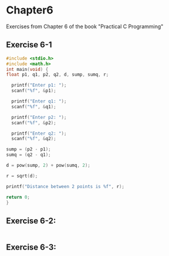 # Chapter6
Exercises from Chapter 6 of the book "Practical C Programming"
## Exercise 6-1
```c
#include <stdio.h>
#include <math.h>
int main(void) {
float p1, q1, p2, q2, d, sump, sumq, r;

  printf("Enter p1: ");
  scanf("%f", &p1);

  printf("Enter q1: ");
  scanf("%f", &q1);

  printf("Enter p2: ");
  scanf("%f", &p2);

  printf("Enter q2: ");
  scanf("%f", &q2);

sump = (p2 - p1);
sumq = (q2 - q1);

d = pow(sump, 2) + pow(sumq, 2);

r = sqrt(d);

printf("Distance between 2 points is %f", r);

return 0;
}
```
## Exercise 6-2:
```c
```
## Exercise 6-3:
```c
```

